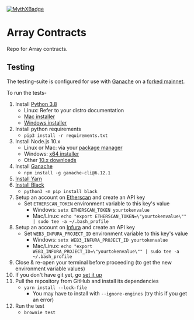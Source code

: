 [![MythXBadge](https://badgen.net/https/api.mythx.io/v1/projects/e81807aa-f119-456a-81b4-c88e493ddbf1/badge/data?cache=300&icon=https://raw.githubusercontent.com/ConsenSys/mythx-github-badge/main/logo_white.svg)](https://docs.mythx.io/dashboard/github-badges)

# Array Contracts

Repo for Array contracts.

## Testing
The testing-suite is configured for use with [Ganache](https://github.com/trufflesuite/ganache-cli) on a [forked 
mainnet](https://eth-brownie.readthedocs.io/en/stable/network-management.html#using-a-forked-development-network).

To run the tests-

1. Install [Python 3.8](https://www.python.org/downloads/release/python-380/)
    - Linux: Refer to your distro documentation
    - [Mac installer](https://www.python.org/ftp/python/3.8.0/python-3.8.0-macosx10.9.pkg)
    - [Windows installer](https://www.python.org/ftp/python/3.8.0/python-3.8.0-amd64.exe)
2. Install python requirements
    - `pip3 install -r requirements.txt`
3. Install Node.js 10.x
    - Linux or Mac: via your [package manager](https://nodejs.org/en/download/package-manager/)
    - Windows: [x64 installer](https://nodejs.org/dist/latest-v12.x/node-v12.13.0-x64.msi)
    - Other [10.x downloads](https://nodejs.org/dist/latest-v12.x)
4. Install [Ganache](https://github.com/trufflesuite/ganache-cli)
    - `npm install -g ganache-cli@6.12.1`
5. [Install Yarn](https://classic.yarnpkg.com/en/docs/install)
6. [Install Black](https://pypi.org/project/black/)
    - `python3 -m pip install black`
7. Setup an account on [Etherscan](https://etherscan.io) and create an API key
    - Set `ETHERSCAN_TOKEN` environment variable to this key's value
        - Windows: `setx ETHERSCAN_TOKEN yourtokenvalue`
        - Mac/Linux: `echo "export ETHERSCAN_TOKEN=\"yourtokenvalue\"" | sudo tee -a ~/.bash_profile`
8. Setup an account on [Infura](https://infura.io) and create an API key
    - Set `WEB3_INFURA_PROJECT_ID` environment variable to this key's value
        - Windows: `setx WEB3_INFURA_PROJECT_ID yourtokenvalue`
        - Mac/Linux: `echo "export WEB3_INFURA_PROJECT_ID=\"yourtokenvalue\"" | sudo tee -a ~/.bash_profile`
9. Close & re-open your terminal before proceeding (to get the new environment variable values)
10. If you don't have git yet, go [set it up](https://docs.github.com/en/free-pro-team@latest/github/getting-started-with-github/set-up-git)
11. Pull the repository from GitHub and install its dependencies
    - `yarn install --lock-file`
        - You may have to install with `--ignore-engines` (try this if you get an error)
12. Run the test
    - `brownie test`
